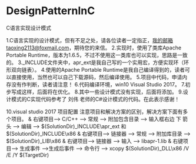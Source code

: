 # DesignPatternInC
C语言实现设计模式

1.C语言实现的设计模式，但有不足之处，请各位读者一定指正，我的邮箱taoxing2113@foxmail.com，期待您的来信。
2.实现时，使用了类库Apache Portable Runtime，版本为1.6.5，不过不使用这一类库也可以实现，思路是一致的。
3._INCLUDE文件夹中，apr_ext是我自己写的一个实用宏，方便实现环（环形双向链表）。
4.使用的Apache Portable Runtime是我自己编译得到的，读者可以直接使用，当然也可以自己下载源码，然后编译使用。
5.项目中代码，申请内存没有作判断，读者请注意！
6.代码编译环境，win10 Visual Studio 2017。
7.初步写成这样，后面将在优化。
8.其中一些设计模式没有实现，后面将添加。
9.设计模式的C实现代码参考了 刘伟 老师的C#设计模式的代码。在此表示感谢！

10.visual studio 2017 项目配置
	注意项目和解决方案的区别，解决方案下面有多个项目。
	& 右键项目--> C/C++ --> 常规 --> 附加包含目录 --> 输入框右边 下 箭头 --> 编辑 --> $(SolutionDir)_INCLUDE\apr_ext  和  $(SolutionDir)_INCLUDE\x86
	& 右键项目--> 链接器 --> 常规 --> 附加库目录 --> $(SolutionDir)_LIB\x86
	& 右键项目--> 链接器 --> 输入 --> libapr-1.lib
	& 右键项目--> 生成事件 -->生成后事件 --> 命令行 --> xcopy $(SolutionDir)_DLL\x86 /V /E /Y $(TargetDir)